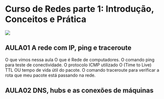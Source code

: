 # Curso de Redes parte 1: Introdução, Conceitos e Prática
![](https://www.alura.com.br/assets/api/share/curso-redes-introducao.png)


## AULA01 A rede com IP, ping e traceroute
O que vimos nessa aula
O que é Rede de computadores.
O comando ping para teste de conectividade.
O protocolo ICMP utilizado
O (Time to Live) TTL OU tempo de vida útil do pacote.
O comando traceroute para verificar a rota que meu pacote está passando na rede.

## AULA02 DNS, hubs e as conexões de máquinas

